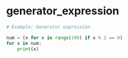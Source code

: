 # generator_expression

```python
# Example: Generator expression

num = (x for x in range(100) if x % 2 == 0)
for x in num:
    print(x)
```
